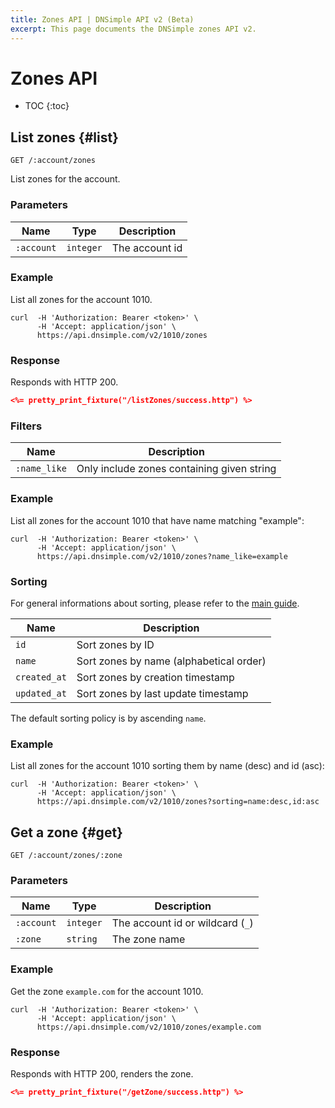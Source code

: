 ```yaml
---
title: Zones API | DNSimple API v2 (Beta)
excerpt: This page documents the DNSimple zones API v2.
---
```


# Zones API

* TOC
{:toc}


## List zones {#list}

    GET /:account/zones

List zones for the account.

### Parameters

Name | Type | Description
-----|------|------------
`:account` | `integer` | The account id

### Example

List all zones for the account 1010.

    curl  -H 'Authorization: Bearer <token>' \
          -H 'Accept: application/json' \
          https://api.dnsimple.com/v2/1010/zones

### Response

Responds with HTTP 200.

~~~json
<%= pretty_print_fixture("/listZones/success.http") %>
~~~

### Filters

Name | Description
-----|------------
`:name_like` | Only include zones containing given string

### Example

List all zones for the account 1010 that have name matching "example":

    curl  -H 'Authorization: Bearer <token>' \
          -H 'Accept: application/json' \
          https://api.dnsimple.com/v2/1010/zones?name_like=example

### Sorting

For general informations about sorting, please refer to the [main guide](/v2/#sorting).

Name | Description
-----|------------
`id` | Sort zones by ID
`name` | Sort zones by name (alphabetical order)
`created_at` | Sort zones by creation timestamp
`updated_at` | Sort zones by last update timestamp

The default sorting policy is by ascending `name`.

### Example

List all zones for the account 1010 sorting them by name (desc) and id (asc):

    curl  -H 'Authorization: Bearer <token>' \
          -H 'Accept: application/json' \
          https://api.dnsimple.com/v2/1010/zones?sorting=name:desc,id:asc

## Get a zone {#get}

    GET /:account/zones/:zone

### Parameters

Name | Type | Description
-----|------|------------
`:account` | `integer` | The account id or wildcard (`_`)
`:zone` | `string` | The zone name

### Example

Get the zone `example.com` for the account 1010.

    curl  -H 'Authorization: Bearer <token>' \
          -H 'Accept: application/json' \
          https://api.dnsimple.com/v2/1010/zones/example.com

### Response

Responds with HTTP 200, renders the zone.

~~~json
<%= pretty_print_fixture("/getZone/success.http") %>
~~~

